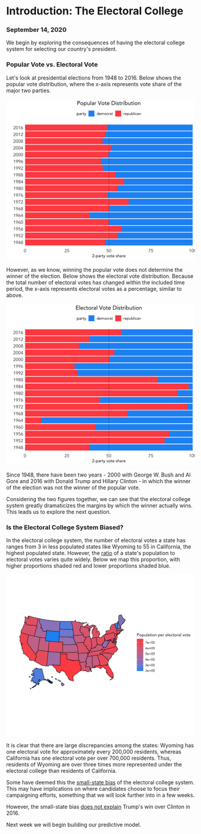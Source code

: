 # Introduction: The Electoral College
### September 14, 2020

We begin by exploring the consequences of having the electoral college system for selecting our country's president.

### Popular Vote vs. Electoral Vote

Let's look at presidential elections from 1948 to 2016. Below shows the popular vote distribution, where the x-axis represents vote share of the major two parties.

![Popular Vote](../figures/popularvote_1948-2016.png)

However, as we know, winning the popular vote does not determine the winner of the election. Below shows the electoral vote distribution. Because the total number of electoral votes has changed within the included time period, the x-axis represents electoral votes as a percentage, similar to above.

![Electoral Vote](../figures/electoralvote_1948-2016.png)

Since 1948, there have been two years - 2000 with George W. Bush and Al Gore and 2016 with Donald Trump and Hillary Clinton - in which the winner of the election was not the winner of the popular vote.

Considering the two figures together, we can see that the electoral college system greatly dramaticizes the margins by which the winner actually wins. This leads us to explore the next question.

### Is the Electoral College System Biased?

In the electoral college system, the number of electoral votes a state has ranges from 3 in less populated states like Wyoming to 55 in California, the highest populated state. However, the [ratio](https://en.wikipedia.org/wiki/List_of_states_and_territories_of_the_United_States_by_population#cite_note-8) of a state's population to electoral votes varies quite widely. Below we map this proportion, with higher proportions shaded red and lower proportions shaded blue.

![Population to Electoral Vote](../figures/population_to_electoralvote.png)

It is clear that there are large discrepancies among the states: Wyoming has one electoral vote for approximately every 200,000 residents, whereas California has one electoral vote per over 700,000 residents. Thus, residents of Wyoming are over three times more represented under the electoral college than residents of California.

Some have deemed this the [small-state bias](https://www.washingtonpost.com/graphics/politics/how-fair-is-the-electoral-college/) of the electoral college system. This may have implications on where candidates choose to focus their campaigning efforts, something that we will look further into in a few weeks.

However, the small-state bias [does not explain](https://www.nytimes.com/2019/03/22/upshot/electoral-college-votes-states.html) Trump's win over Clinton in 2016.

Next week we will begin building our predictive model.

